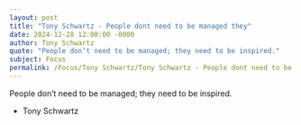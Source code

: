 ```yaml
---
layout: post
title: "Tony Schwartz - People dont need to be managed they"
date: 2024-12-28 12:00:00 -0000
author: Tony Schwartz
quote: "People don’t need to be managed; they need to be inspired."
subject: Focus
permalink: /Focus/Tony Schwartz/Tony Schwartz - People dont need to be managed they
---
```


People don’t need to be managed; they need to be inspired.

- Tony Schwartz
